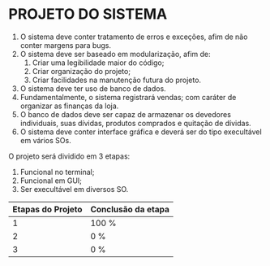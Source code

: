 # PROJETO DO SISTEMA

1. O sistema deve conter tratamento de erros e exceções, afim de não conter margens para bugs.
2. O sistema deve ser baseado em modularização, afim de:
    1. Criar uma legibilidade maior do código;
    2. Criar organização do projeto;
    3. Criar facilidades na manutenção futura do projeto.
3. O sistema deve ter uso de banco de dados.
4. Fundamentalmente, o sistema registrará vendas; com caráter de organizar as finanças da loja.
5. O banco de dados deve ser capaz de armazenar os devedores individuais, suas dívidas, produtos comprados e quitação de 
dívidas.
6. O sistema deve conter interface gráfica e deverá ser do tipo execultável em vários SOs.

O projeto será dividido em 3 etapas:
1. Funcional no terminal;
2. Funcional em GUI;
3. Ser execultável em diversos SO.

Etapas do Projeto | Conclusão da etapa
--- | ---
1 | 100 %
2 | 0 %
3 | 0 %